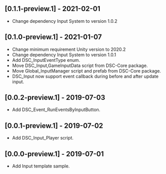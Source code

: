 ## [0.1.1-preview.1] - 2021-02-01
- Change dependency Input System to version 1.0.2

## [0.1.0-preview.1] - 2021-01-07
- Change minimum requirement Unity version to 2020.2
- Change dependency Input System to version 1.0.1
- Add DSC_InputEventType enum.
- Move DSC_Input,GameInputData script from DSC-Core package.
- Move Global_InputManager script and prefab from DSC-Core package.
- DSC_Input now support event callback during before and after update input.

## [0.0.2-preview.1] - 2019-07-03
- Add DSC_Event_RunEventsByInputButton.

## [0.0.1-preview.1] - 2019-07-02
- Add DSC_Input_Player script.

## [0.0.0-preview.1] - 2019-07-01
- Add Input template sample.